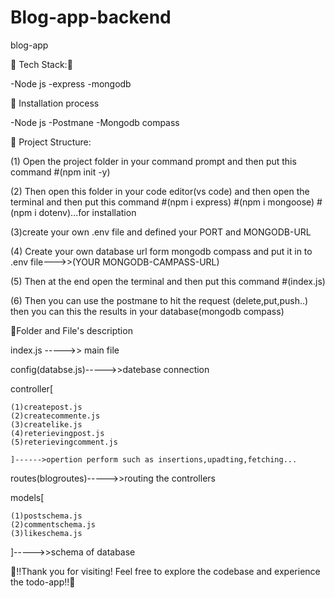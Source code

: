 # Blog-app-backend
blog-app


🌠 Tech Stack:🔮

-Node js -express -mongodb

🌈 Installation process

-Node js -Postmane -Mongodb compass

📂 Project Structure:

(1) Open the project folder in your command prompt and then put this command #(npm init -y)

(2) Then open this folder in your code editor(vs code) and then open the terminal and then put this command #(npm i express) #(npm i mongoose) #(npm i dotenv)...for installation

(3)create your own .env file and defined your PORT and MONGODB-URL

(4) Create your own database url form mongodb compass and put it in to .env file--->>(YOUR MONGODB-CAMPASS-URL)

(5) Then at the end open the terminal and then put this command #(index.js)

(6) Then you can use the postmane to hit the request (delete,put,push..) then you can this the results in your database(mongodb compass)

📂Folder and File's description

index.js ----->> main file

config(databse.js)----->>datebase connection

controller[

    (1)createpost.js
    (2)createcommente.js
    (3)createlike.js
    (4)reterievingpost.js
    (5)reterievingcomment.js
    
    ]------>opertion perform such as insertions,upadting,fetching...
   

routes(blogroutes)----->>routing the controllers

models[

    (1)postschema.js
    (2)commentschema.js
    (3)likeschema.js
       

]----->>schema of database

🚀!!Thank you for visiting! Feel free to explore the codebase and experience the todo-app!!🚀
